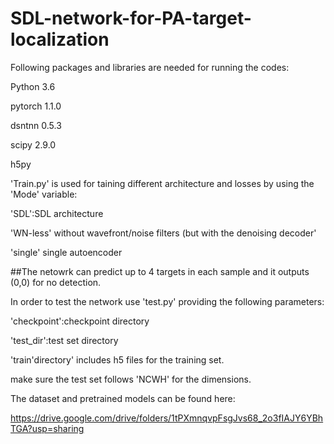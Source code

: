 # SDL-network-for-PA-target-localization
Following packages and libraries are needed for running the codes:

Python 3.6

pytorch 1.1.0

dsntnn 0.5.3

scipy  2.9.0

h5py

'Train.py' is used for taining different architecture and losses by using the 'Mode' variable:

'SDL':SDL architecture 

'WN-less' without wavefront/noise filters (but with the denoising decoder'

'single' single autoencoder

##The netowrk can predict up to 4 targets in each sample and it outputs (0,0) for no detection.

In order to test the network use 'test.py' providing the following parameters:

'checkpoint':checkpoint directory

'test_dir':test set directory

'train'directory' includes h5 files for the training set.

make sure the test set follows 'NCWH' for the dimensions.

The dataset and pretrained models can be found here:

https://drive.google.com/drive/folders/1tPXmnqvpFsgJvs68_2o3fIAJY6YBhTGA?usp=sharing

